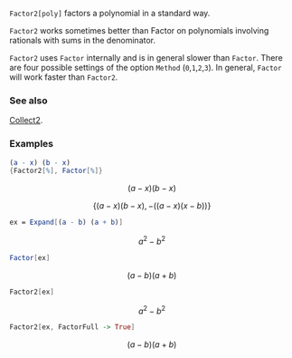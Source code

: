`Factor2[poly]` factors a polynomial in a standard way.

`Factor2` works sometimes better than Factor on polynomials involving rationals with sums in the denominator.

`Factor2` uses `Factor` internally and is in general slower than `Factor`. There are four possible settings of the option `Method` (`0`,`1`,`2`,`3`). In general, `Factor` will work faster than `Factor2`.

### See also

[Collect2](Collect2).

### Examples

```mathematica
(a - x) (b - x)
{Factor2[%], Factor[%]}
```

$$(a-x) (b-x)$$

$$\{(a-x) (b-x),-((a-x) (x-b))\}$$

```mathematica
ex = Expand[(a - b) (a + b)]
```

$$a^2-b^2$$

```mathematica
Factor[ex]
```

$$(a-b) (a+b)$$

```mathematica
Factor2[ex]
```

$$a^2-b^2$$

```mathematica
Factor2[ex, FactorFull -> True]
```

$$(a-b) (a+b)$$